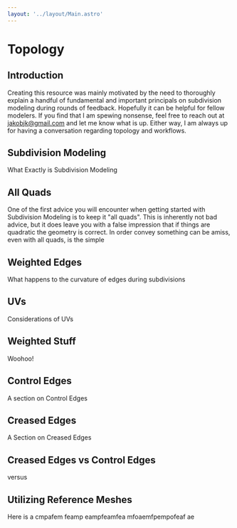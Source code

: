 ```yaml
---
layout: '../layout/Main.astro'
---
```


# Topology

## Introduction

Creating this resource was mainly motivated by the need to thoroughly explain a handful of fundamental and important principals on subdivision modeling during rounds of feedback. Hopefully it can be helpful for fellow modelers. If you find that I am spewing nonsense, feel free to reach out at jakobjk@gmail.com and let me know what is up. Either way, I am always up for having a conversation regarding topology and workflows.

## Subdivision Modeling

What Exactly is Subdivision Modeling

## All Quads

One of the first advice you will encounter when getting started with Subdivision Modeling is to keep it "all quads". This is inherently not bad advice, but it does leave you with a false impression that if things are quadratic the geometry is correct. In order convey something can be amiss, even with all quads, is the simple

## Weighted Edges

What happens to the curvature of edges during subdivisions

## UVs

Considerations of UVs

## Weighted Stuff

Woohoo!

## Control Edges

A section on Control Edges

## Creased Edges

A Section on Creased Edges

## Creased Edges vs Control Edges

versus

## Utilizing Reference Meshes

Here is a cmpafem feamp eampfeamfea mfoaemfpempofeaf ae